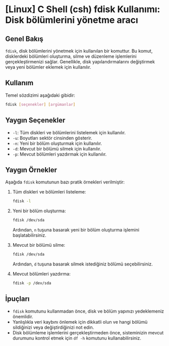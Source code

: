 # [Linux] C Shell (csh) fdisk Kullanımı: Disk bölümlerini yönetme aracı

## Genel Bakış
`fdisk`, disk bölümlerini yönetmek için kullanılan bir komuttur. Bu komut, disklerdeki bölümleri oluşturma, silme ve düzenleme işlemlerini gerçekleştirmenizi sağlar. Genellikle, disk yapılandırmalarını değiştirmek veya yeni bölümler eklemek için kullanılır.

## Kullanım
Temel sözdizimi aşağıdaki gibidir:

```bash
fdisk [seçenekler] [argümanlar]
```

## Yaygın Seçenekler
- `-l`: Tüm diskleri ve bölümlerini listelemek için kullanılır.
- `-u`: Boyutları sektör cinsinden gösterir.
- `-n`: Yeni bir bölüm oluşturmak için kullanılır.
- `-d`: Mevcut bir bölümü silmek için kullanılır.
- `-p`: Mevcut bölümleri yazdırmak için kullanılır.

## Yaygın Örnekler
Aşağıda `fdisk` komutunun bazı pratik örnekleri verilmiştir:

1. Tüm diskleri ve bölümleri listeleme:
   ```bash
   fdisk -l
   ```

2. Yeni bir bölüm oluşturma:
   ```bash
   fdisk /dev/sda
   ```
   Ardından, `n` tuşuna basarak yeni bir bölüm oluşturma işlemini başlatabilirsiniz.

3. Mevcut bir bölümü silme:
   ```bash
   fdisk /dev/sda
   ```
   Ardından, `d` tuşuna basarak silmek istediğiniz bölümü seçebilirsiniz.

4. Mevcut bölümleri yazdırma:
   ```bash
   fdisk -p /dev/sda
   ```

## İpuçları
- `fdisk` komutunu kullanmadan önce, disk ve bölüm yapınızı yedeklemeniz önemlidir.
- Yanlışlıkla veri kaybını önlemek için dikkatli olun ve hangi bölümü sildiğinizi veya değiştirdiğinizi not edin.
- Disk bölümleme işlemlerini gerçekleştirmeden önce, sisteminizin mevcut durumunu kontrol etmek için `df -h` komutunu kullanabilirsiniz.